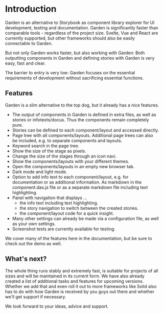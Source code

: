 # Introduction

Garden is an alternative to Storybook as component library explorer for UI development, testing and documentation. Garden is significantly faster than comparable tools - regardless of the project size. Svelte, Vue and React are currently supported, but other frameworks should also be easily connectable to Garden.

But not only Garden works faster, but also working with Garden: Both outputting components in Garden and defining stories with Garden is very easy, fast and clear.

The barrier to entry is very low: Garden focuses on the essential requirements of development without sacrificing essential functions.

## Features

Garden is a slim alternative to the top dog, but it already has a nice features.

* The output of components in Garden is defined in extra files, as well as stories or infotexts/docus. Thus the components remain completely pure.
* Stories can be defined to each component/layout and accessed directly.
* Page tree with all components/layouts. Additional page trees can also be included, e.g. to separate components and layouts.
* Keyword search in the page tree.
* Show the size of the stage as pixels.
* Change the size of the stages through an icon navi.
* Show the components/layouts with your different themes.
* Open the components/layouts in an empty new browser tab.
* Dark mode and light mode.
* Option to add info text to each component/layout, e.g. for documentation or as additional information. As markdown in the component.das.js file or as a separate markdown file including text highlighting.
* Panel with navigation that displays ...
  * the info text including text highlighting.
  * the story navigation to switch between the created stories.
  * the component/layout code for a quick insight.
* Many other settings can already be made via a configuration file, as well as your own settings.
* Screenshot tests are currently available for testing.

We cover many of the features here in the documentation, but be sure to check out the demo as well.

## What's next?

The whole thing runs stably and extremely fast, is suitable for projects of all sizes and will be maintained in its current form. We have also already created a list of additional tasks and features for upcoming versions. Whether we add that and even roll it out to more frameworks like Solid also has to do with how Garden is received by you guys out there and whether we'll get support if necessary.

We look forward to your ideas, advice and support.

